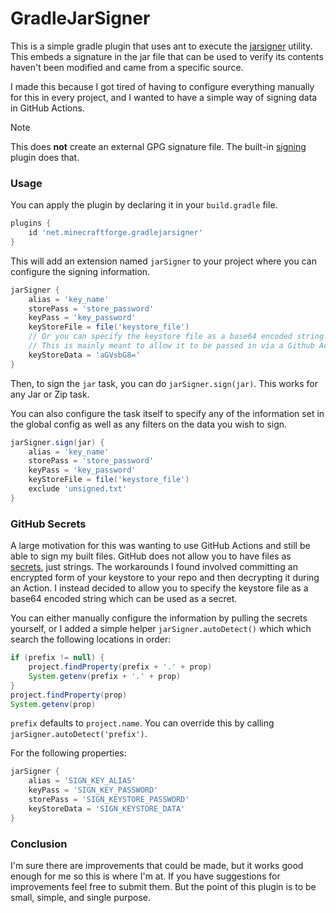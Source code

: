 # GradleJarSigner

This is a simple gradle plugin that uses ant to execute
the [jarsigner](https://docs.oracle.com/javase/8/docs/technotes/tools/windows/jarsigner.html)
utility. This embeds a signature in the jar file that can be used to verify its
contents haven't been modified and came from a specific source.

I made this because I got tired of having to configure everything manually for
this in every project, and I wanted to have a simple way of signing data in
GitHub Actions.

> [!NOTE]
> This does **not** create an external GPG signature file. The built-in
> [signing](https://docs.gradle.org/current/userguide/publishing_signing.html)
> plugin does that.

### Usage

You can apply the plugin by declaring it in your `build.gradle` file.

```groovy
plugins {
    id 'net.minecraftforge.gradlejarsigner'
}
```

This will add an extension named `jarSigner` to your project where you can
configure the signing information.

```groovy
jarSigner {
    alias = 'key_name'
    storePass = 'store_password'
    keyPass = 'key_password'
    keyStoreFile = file('keystore_file')
    // Or you can specify the keystore file as a base64 encoded string.
    // This is mainly meant to allow it to be passed in via a Github Action Secret
    keyStoreData = 'aGVsbG8='
}
```

Then, to sign the `jar` task, you can do `jarSigner.sign(jar)`. This works for
any Jar or Zip task.

You can also configure the task itself to specify any of the information set in
the global config as well as any filters on the data you wish to sign.

```groovy
jarSigner.sign(jar) {
    alias = 'key_name'
    storePass = 'store_password'
    keyPass = 'key_password'
    keyStoreFile = file('keystore_file')
    exclude 'unsigned.txt'
}
```

### GitHub Secrets

A large motivation for this was wanting to use GitHub Actions and still be able
to sign my built files. GitHub does not allow you to have files as
[secrets](https://docs.github.com/en/actions/security-guides/encrypted-secrets),
just strings. The workarounds I found involved committing an encrypted form of
your keystore to your repo and then decrypting it during an Action. I instead
decided to allow you to specify the keystore file as a base64 encoded string
which can be used as a secret.

You can either manually configure the information by pulling the secrets
yourself, or I added a simple helper `jarSigner.autoDetect()` which which search
the following locations in order:

```groovy
if (prefix != null) {
    project.findProperty(prefix + '.' + prop)
    System.getenv(prefix + '.' + prop)
}
project.findProperty(prop)
System.getenv(prop)
```

`prefix` defaults to `project.name`. You can override this by calling
`jarSigner.autoDetect('prefix')`.

For the following properties:

```groovy
jarSigner {
    alias = 'SIGN_KEY_ALIAS'
    keyPass = 'SIGN_KEY_PASSWORD'
    storePass = 'SIGN_KEYSTORE_PASSWORD'
    keyStoreData = 'SIGN_KEYSTORE_DATA'
}
```

### Conclusion

I'm sure there are improvements that could be made, but it works good enough for
me so this is where I'm at. If you have suggestions for improvements feel free
to submit them. But the point of this plugin is to be small, simple, and single
purpose.
